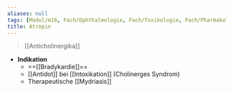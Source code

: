 ```yaml
---
aliases: null
tags: [Modul/m16, Fach/Ophthalmologie, Fach/Toxikologie, Fach/Pharmakologie/Medikament/Wirkstoff, Fach/Kardiologie]
title: Atropin
---
```

> [[Anticholinergika]]
- **Indikation**
	- ==[[Bradykardie]]==
	- [[Antidot]] bei [[Intoxikation]] (Cholinerges Syndrom)
	- Therapeutische [[Mydriasis]]
